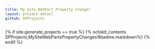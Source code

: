 ```yaml
---
title: My Site WebPart Property Changer
layout: project-detail
github: SPProjects 
---
```


{% if site.generate_projects == true %}
{% octokit_contents  SPProjects;MySiteWebPartsPropertyChanger/Readme.markdown%}
{% endif %}
